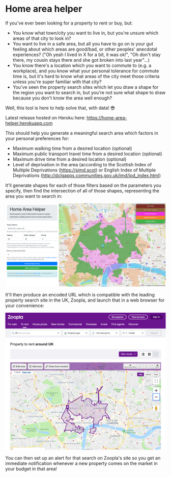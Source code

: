 # Home area helper

If you've ever been looking for a property to rent or buy, but:
- You know what town/city you want to live in, but you're unsure which areas of that city to look in?
- You want to live in a safe area, but all you have to go on is your gut feeling about which areas are good/bad, or other peoples' anecdotal experiences? ("Oh yeah I lived in X for a bit, it was ok!", "Oh don't stay there, my cousin stays there and she got broken into last year"...)
- You know there's a location which you want to commute to (e.g. a workplace), and you know what your personal tolerance for commute time is, but it's hard to know what areas of the city meet those criteria unless you're super familiar with that city?
- You've seen the property search sites which let you draw a shape for the region you want to search in, but you're not sure what shape to draw because you don't know the area well enough?

Well, this tool is here to help solve that, with data! 😎

Latest release hosted on Heroku here: <https://home-area-helper.herokuapp.com>

This should help you generate a meaningful search area which factors in your personal preferences for:

- Maximum walking time from a desired location (optional)
- Maximum public transport travel time from a desired location (optional)
- Maximum drive time from a desired location (optional)
- Level of deprivation in the area (according to the Scottish Index of Multiple Deprivations (https://simd.scot) or English Index of Multiple Deprivations (http://dclgapps.communities.gov.uk/imd/iod_index.html)

It'll generate shapes for each of those filters based on the parameters you specify, then find the intersection of all of those shapes, representing the area you want to search in:

![alt text](https://github.com/beveradb/home-area-helper/blob/master/screenshots/web-ui-example-1.png?raw=true "Web UI")

It'll then produce an encoded URL which is compatible with the leading property search site in the UK, Zoopla, and launch that in a web browser for your convenience:

![alt text](https://github.com/beveradb/home-area-helper/blob/master/screenshots/web-ui-example-3.png?raw=true "Zoopla Output")

You can then set up an alert for that search on Zoopla's site so you get an immediate notification whenever a new property comes on the market in your budget in that area! 
